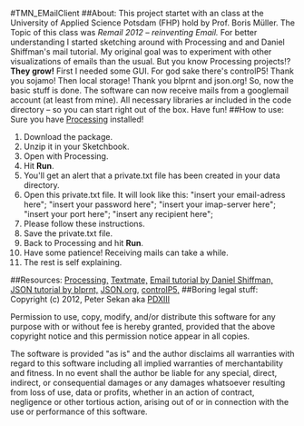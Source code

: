 #TMN_EMailClient
##About:
This project startet with an class at the University of Applied Science Potsdam (FHP) hold by Prof. Boris Müller. The Topic of this class was _Remail_ _2012_ _–_ _reinventing_ _Email._ For better understanding I started sketching around with Processing and and Daniel Shiffman's mail tutorial. My original goal was to experiment with other visualizations of emails than the usual. But you know Processing projects!? __They grow!__ First I needed some GUI. For god sake there's controlP5! Thank you sojamo! Then local storage! Thank you blprnt and json.org! So, now the basic stuff is done. The software can now receive mails from a googlemail account (at least from mine). All necessary libraries ar included in the code directory – so you can start right out of the box. Have fun!
##How to use:
Sure you have [Processing](http://processing.org/ "Processing") installed!

1.	Download the package.
2.	Unzip it in your Sketchbook.
3.	Open with Processing.
4.	Hit __Run__.
5.	You'll get an alert that a private.txt file has been created in your data directory.
6.	Open this private.txt file. It will look like this:	
	"insert your email-adress here";
	"insert your password here";
	"insert your imap-server here";
	"insert your port here";
	"insert any recipient here";	
7.	Please follow these instructions.
8.	Save the private.txt file.
9.	Back to Processing and hit __Run__.
10.	Have some patience! Receiving mails can take a while.
11. The rest is self explaining.

##Resources:
[Processing,](http://processing.org/ "Processing") 
[Textmate,](http://macromates.com/ "My editor of choice. And thanx for TM2")
[Email tutorial by Daniel Shiffman,](http://www.shiffman.net/2007/11/13/e-mail-processing/ "Email tutorial by Daniel Shiffman")
[JSON tutorial by blprnt,](http://blog.blprnt.com/blog/blprnt/processing-json-the-new-york-times "JSON tutorial by blprnt") 
[JSON.org,](http://www.json.org/java/index.html "JSON for JAVA")
[controlP5,](http://www.sojamo.de/libraries/controlP5/ "nice GUI library for Processing")
##Boring legal stuff:
Copyright (c) 2012, Peter Sekan aka [PDXIII](mailto:pdxiii@the-moron.net "Mail me!")

Permission to use, copy, modify, and/or distribute this software for any purpose with or without fee is hereby granted, provided that the above copyright notice and this permission notice appear in all copies.

The software is provided "as is" and the author disclaims all warranties with regard to this software including all implied warranties of merchantability and fitness. In no event shall the author be liable for any special, direct, indirect, or consequential damages or any damages whatsoever resulting from loss of use, data or profits, whether in an action of contract, negligence or other tortious action, arising out of or in connection with the use or performance of this software.